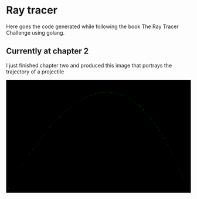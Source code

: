 # Ray tracer

Here goes the code generated while following the book The Ray Tracer Challenge using golang.

## Currently at chapter 2

I just finished chapter two and produced this image that portrays the trajectory of a projectile

![Trajectory of projectile](./images/projectile.png)
